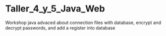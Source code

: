 # Taller_4_y_5_Java_Web
Workshop java advaced about connection files with database, encrypt and decrypt passwords, and add a register into database 
